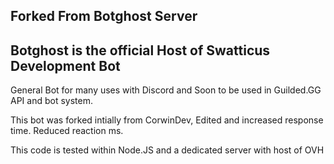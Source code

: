 ## Forked From Botghost Server

## Botghost is the official Host of Swatticus Development Bot

General Bot for many uses with Discord and Soon to be used in Guilded.GG API and bot system.

This bot was forked intially from CorwinDev, Edited and increased response time. Reduced reaction ms.

This code is tested within Node.JS and a dedicated server with host of OVH

